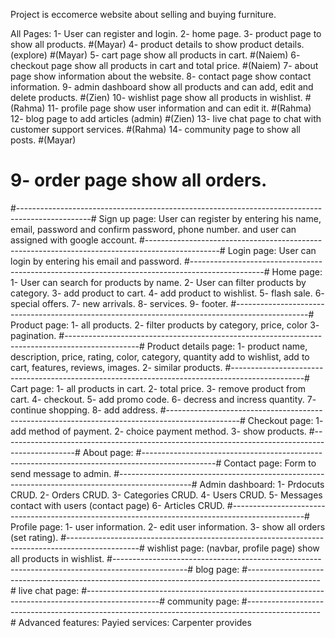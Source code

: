 Project is eccomerce website about selling and buying furniture.

All Pages:
1- User can register and login.
2- home page.
3- product page to show all products. #(Mayar)
4- product details to show product details. (explore) #(Mayar)
5- cart page show all products in cart. #(Naiem)
6- checkout page show all products in cart and total price. #(Naiem)
7- about page show information about the website.
8- contact page show contact information.
9- admin dashboard show all products and can add, edit and delete products. #(Zien)
10- wishlist page show all products in wishlist. #(Rahma)
11- profile page show user information and can edit it. #(Rahma)
12- blog page to add articles (admin) #(Zien)
13- live chat page to chat with customer support services. #(Rahma)
14- community page to show all posts. #(Mayar)

# 9- order page show all orders.

#------------------------------------------------------------------------------------------------#
Sign up page:
User can register by entering his name, email, password and confirm password, phone number.
and user can assigned with google account.
#------------------------------------------------------------------------------------------------#
Login page:
User can login by entering his email and password.
#------------------------------------------------------------------------------------------------#
Home page:
1- User can search for products by name.
2- User can filter products by category.
3- add product to cart.
4- add product to wishlist.
5- flash sale.
6- special offers.
7- new arrivals.
8- services.
9- footer.
#------------------------------------------------------------------------------------------------#
Product page:
1- all products.
2- filter products by category, price, color
3- pagination.
#------------------------------------------------------------------------------------------------#
Product details page:
1- product name, description, price, rating, color, category, quantity
add to wishlist, add to cart, features, reviews, images.
2- similar products.
#------------------------------------------------------------------------------------------------#
Cart page:
1- all products in cart.
2- total price.
3- remove product from cart.
4- checkout.
5- add promo code.
6- decress and incress quantity.
7- continue shopping.
8- add address.
#------------------------------------------------------------------------------------------------#
Checkout page:
1- add method of payment.
2- choice payment method.
3- show products.
#------------------------------------------------------------------------------------------------#
About page:
#------------------------------------------------------------------------------------------------#
Contact page:
Form to send message to admin.
#------------------------------------------------------------------------------------------------#
Admin dashboard:
1- Prdocuts CRUD.
2- Orders CRUD.
3- Categories CRUD.
4- Users CRUD.
5- Messages contact with users (contact page)
6- Articles CRUD.
#------------------------------------------------------------------------------------------------#
Profile page:
1- user information.
2- edit user information.
3- show all orders (set rating).
#------------------------------------------------------------------------------------------------#
wishlist page: (navbar, profile page)
show all products in wishlist.
#------------------------------------------------------------------------------------------------#
blog page:
#------------------------------------------------------------------------------------------------#
live chat page:
#------------------------------------------------------------------------------------------------#
community page:
#------------------------------------------------------------------------------------------------#
Advanced features:
Payied services: Carpenter provides
